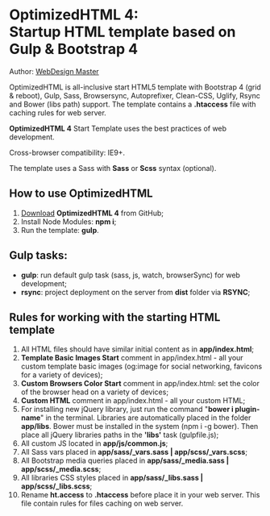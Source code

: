 <h1><strong>OptimizedHTML 4:</strong> <br>Startup HTML template based on Gulp & Bootstrap 4</h1>



<p>Author: <a href="http://webdesign-master.ru" target="_blank">WebDesign Master</a></p>

<p>OptimizedHTML is all-inclusive start HTML5 template with Bootstrap 4 (grid & reboot), Gulp, Sass, Browsersync, Autoprefixer, Clean-CSS, Uglify, Rsync and Bower (libs path) support. The template contains a <strong>.htaccess</strong> file with caching rules for web server.</p>

<p><strong>OptimizedHTML 4</strong> Start Template uses the best practices of web development.</p>

<p>Cross-browser compatibility: IE9+.</p>

<p>The template uses a Sass with <strong>Sass</strong> or <strong>Scss</strong> syntax (optional).</p>

<h2>How to use OptimizedHTML</h2>

<ol>
	<li><a href="https://github.com/agragregra/OptimizedHTML-4/archive/master.zip">Download</a> <strong>OptimizedHTML 4</strong> from GitHub;</li>
	<li>Install Node Modules: <strong>npm i</strong>;</li>
	<li>Run the template: <strong>gulp</strong>.</li>
</ol>

<h2>Gulp tasks:</h2>

<ul>
	<li><strong>gulp</strong>: run default gulp task (sass, js, watch, browserSync) for web development;</li>
	<li><strong>rsync</strong>: project deployment on the server from <strong>dist</strong> folder via <strong>RSYNC</strong>;</li>
</ul>

<h2>Rules for working with the starting HTML template</h2>

<ol>
	<li>All HTML files should have similar initial content as in <strong>app/index.html</strong>;</li>
	<li><strong>Template Basic Images Start</strong> comment in app/index.html - all your custom template basic images (og:image for social networking, favicons for a variety of devices);</li>
	<li><strong>Custom Browsers Color Start</strong> comment in app/index.html: set the color of the browser head on a variety of devices;</li>
	<li><strong>Custom HTML</strong> comment in app/index.html - all your custom HTML;</li>
	<li>For installing new jQuery library, just run the command "<strong>bower i plugin-name</strong>" in the terminal. Libraries are automatically placed in the folder <strong>app/libs</strong>. Bower must be installed in the system (npm i -g bower). Then place all jQuery libraries paths in the <strong>'libs'</strong> task (gulpfile.js);</li>
	<li>All custom JS located in <strong>app/js/common.js</strong>;</li>
	<li>All Sass vars placed in <strong>app/sass/_vars.sass | app/scss/_vars.scss</strong>;</li>
	<li>All Bootstrap media queries placed in <strong>app/sass/_media.sass | app/scss/_media.scss</strong>;</li>
	<li>All libraries CSS styles placed in <strong>app/sass/_libs.sass | app/scss/_libs.scss</strong>;</li>
	<li>Rename <strong>ht.access</strong> to <strong>.htaccess</strong> before place it in your web server. This file contain rules for files caching on web server.</li>
</ol>
